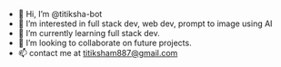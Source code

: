 - 👋 Hi, I’m @titiksha-bot
- 👀 I’m interested in full stack dev, web dev, prompt to image using AI
- 🌱 I’m currently learning full stack dev.
- 💞️ I’m looking to collaborate on future projects.
- 📫 contact me at titiksham887@gmail.com

<!---
titiksha-bot/titiksha-bot is a ✨ special ✨ repository because its `README.md` (this file) appears on your GitHub profile.
You can click the Preview link to take a look at your changes.
--->
